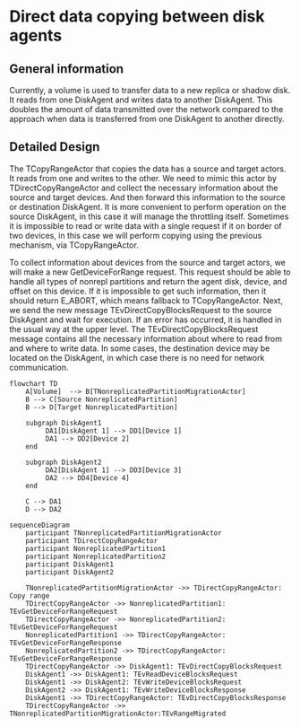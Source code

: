 # Direct data copying between disk agents

## General information

Currently, a volume is used to transfer data to a new replica or shadow disk. It reads from one DiskAgent and writes data to another DiskAgent. This doubles the amount of data transmitted over the network compared to the approach when data is transferred from one DiskAgent to another directly.

## Detailed Design

The TCopyRangeActor that copies the data has a source and target actors. It reads from one and writes to the other. We need to mimic this actor by TDirectCopyRangeActor and collect the necessary information about the source and target devices. And then forward this information to the source or destination DiskAgent.
It is more convenient to perform operation on the source DiskAgent, in this case it will manage the throttling itself. Sometimes it is impossible to read or write data with a single request if it on border of two devices, in this case we will perform copying using the previous mechanism, via TCopyRangeActor.

To collect information about devices from the source and target actors, we will make a new GetDeviceForRange request. This request should be able to handle all types of nonrepl partitions and return the agent disk, device, and offset on this device. If it is impossible to get such information, then it should return E_ABORT, which means fallback to TCopyRangeActor.
Next, we send the new message TEvDirectCopyBlocksRequest to the source DiskAgent and wait for execution. If an error has occurred, it is handled in the usual way at the upper level.
The TEvDirectCopyBlocksRequest message contains all the necessary information about where to read from and where to write data. In some cases, the destination device may be located on the DiskAgent, in which case there is no need for network communication.

```mermaid
flowchart TD
    A[Volume]  --> B[TNonreplicatedPartitionMigrationActor]
    B --> C[Source NonreplicatedPartition]
    B --> D[Target NonreplicatedPartition]

    subgraph DiskAgent1
         DA1[DiskAgent 1] --> DD1[Device 1]
         DA1 --> DD2[Device 2]
    end

    subgraph DiskAgent2
         DA2[DiskAgent 1] --> DD3[Device 3]
         DA2 --> DD4[Device 4]
    end

    C --> DA1
    D --> DA2
```

```mermaid
sequenceDiagram
    participant TNonreplicatedPartitionMigrationActor
    participant TDirectCopyRangeActor
    participant NonreplicatedPartition1
    participant NonreplicatedPartition2
    participant DiskAgent1
    participant DiskAgent2

    TNonreplicatedPartitionMigrationActor ->> TDirectCopyRangeActor: Copy range
    TDirectCopyRangeActor ->> NonreplicatedPartition1: TEvGetDeviceForRangeRequest
    TDirectCopyRangeActor ->> NonreplicatedPartition2: TEvGetDeviceForRangeRequest
    NonreplicatedPartition1 ->> TDirectCopyRangeActor: TEvGetDeviceForRangeResponse
    NonreplicatedPartition2 ->> TDirectCopyRangeActor: TEvGetDeviceForRangeResponse
    TDirectCopyRangeActor ->> DiskAgent1: TEvDirectCopyBlocksRequest
    DiskAgent1 ->> DiskAgent1: TEvReadDeviceBlocksRequest
    DiskAgent1 ->> DiskAgent2: TEvWriteDeviceBlocksRequest
    DiskAgent2 ->> DiskAgent1: TEvWriteDeviceBlocksResponse
    DiskAgent1 ->> TDirectCopyRangeActor: TEvDirectCopyBlocksResponse
    TDirectCopyRangeActor ->> TNonreplicatedPartitionMigrationActor:TEvRangeMigrated
```
